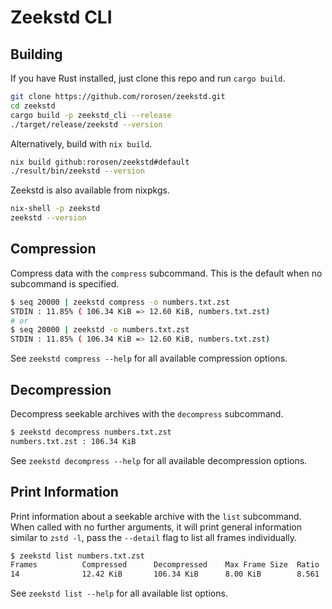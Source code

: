 # Zeekstd CLI

## Building

If you have Rust installed, just clone this repo and run `cargo build`.

```bash
git clone https://github.com/rorosen/zeekstd.git
cd zeekstd
cargo build -p zeekstd_cli --release
./target/release/zeekstd --version
```

Alternatively, build with `nix build`.

```bash
nix build github:rorosen/zeekstd#default
./result/bin/zeekstd --version
```

Zeekstd is also available from nixpkgs.

```bash
nix-shell -p zeekstd
zeekstd --version
```

## Compression

Compress data with the `compress` subcommand. This is the default when no subcommand is specified.

```bash
$ seq 20000 | zeekstd compress -o numbers.txt.zst
STDIN : 11.85% ( 106.34 KiB => 12.60 KiB, numbers.txt.zst)
# or
$ seq 20000 | zeekstd -o numbers.txt.zst
STDIN : 11.85% ( 106.34 KiB => 12.60 KiB, numbers.txt.zst)
```

See `zeekstd compress --help` for all available compression options.

## Decompression

Decompress seekable archives with the `decompress` subcommand.

```bash
$ zeekstd decompress numbers.txt.zst
numbers.txt.zst : 106.34 KiB
```

See `zeekstd decompress --help` for all available decompression options.

## Print Information

Print information about a seekable archive with the `list` subcommand. When called with no further
arguments, it will print general information similar to `zstd -l`, pass the `--detail` flag to list
all frames individually.

```bash
$ zeekstd list numbers.txt.zst
Frames          Compressed      Decompressed    Max Frame Size  Ratio           Filename
14              12.42 KiB       106.34 KiB      8.00 KiB        8.561           numbers.txt.zst
```

See `zeekstd list --help` for all available list options.

